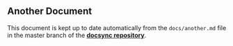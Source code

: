 ## Another Document

This document is kept up to date automatically from the `docs/another.md`
file in the master branch of the [**docsync repository**][1].

[1]: http://github.com/CoryG89/docsync